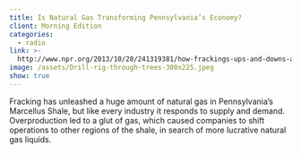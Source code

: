 ```yaml
---
title: Is Natural Gas Transforming Pennsylvania’s Economy?
client: Morning Edition
categories:
  - radio
link: >-
  http://www.npr.org/2013/10/28/241319381/how-frackings-ups-and-downs-affect-pennsylvanias-economy
image: /assets/Drill-rig-through-trees-300x225.jpeg
show: true
---
```


Fracking has unleashed a huge amount of natural gas in Pennsylvania’s Marcellus Shale, but like every industry it responds to supply and demand. Overproduction led to a glut of gas, which caused companies to shift operations to other regions of the shale, in search of more lucrative natural gas liquids.